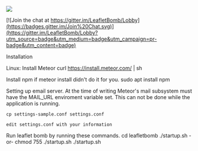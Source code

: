 ![](http://leafletbomb.io/wp-content/uploads/2017/10/Export_1.png)

[![Join the chat at https://gitter.im/LeafletBomb/Lobby](https://badges.gitter.im/Join%20Chat.svg)](https://gitter.im/LeafletBomb/Lobby?utm_source=badge&utm_medium=badge&utm_campaign=pr-badge&utm_content=badge)

Installation 

Linux:
  Install Meteor
    curl https://install.meteor.com/ | sh

Install npm if meteor install didn't do it for you.
    sudo apt install npm
    
Setting up email server.
    At the time of writing Meteor's mail subsystem must have the MAIL_URL enviroment variable set. This can not be done while the application is running.
    
    cp settings-sample.conf settings.conf
    
    edit settings.conf with your information
    

Run leaflet bomb by running these commands.
 cd leafletbomb 
 ./startup.sh -or-
 chmod 755 ./startup.sh 
 ./startup.sh

